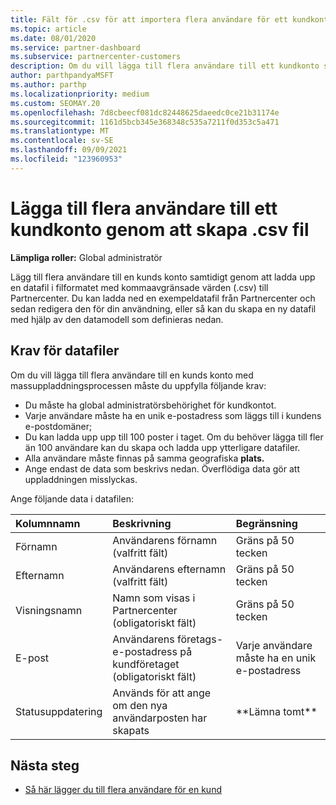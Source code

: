 ```yaml
---
title: Fält för .csv för att importera flera användare för ett kundkonto
ms.topic: article
ms.date: 08/01/2020
ms.service: partner-dashboard
ms.subservice: partnercenter-customers
description: Om du vill lägga till flera användare till ett kundkonto skapar du en fil med kommaavgränsade värden (.csv) med lämpliga fält.
author: parthpandyaMSFT
ms.author: parthp
ms.localizationpriority: medium
ms.custom: SEOMAY.20
ms.openlocfilehash: 7d8cbeecf081dc82448625daeedc0ce21b31174e
ms.sourcegitcommit: 1161d5bcb345e368348c535a7211f0d353c5a471
ms.translationtype: MT
ms.contentlocale: sv-SE
ms.lasthandoff: 09/09/2021
ms.locfileid: "123960953"
---
```

# <a name="add-multiple-users-to-a-customer-account-by-creating-a-csv-file"></a>Lägga till flera användare till ett kundkonto genom att skapa .csv fil

**Lämpliga roller:** Global administratör

Lägg till flera användare till en kunds konto samtidigt genom att ladda upp en datafil i filformatet med kommaavgränsade värden (.csv) till Partnercenter. Du kan ladda ned en exempeldatafil från Partnercenter och sedan redigera den för din användning, eller så kan du skapa en ny datafil med hjälp av den datamodell som definieras nedan.

## <a name="data-file-requirements"></a><a href="" id="creatingtheimportcsvfile"></a>Krav för datafiler

Om du vill lägga till flera användare till en kunds konto med massuppladdningsprocessen måste du uppfylla följande krav:

- Du måste ha global administratörsbehörighet för kundkontot.
- Varje användare måste ha en unik e-postadress som läggs till i kundens e-postdomäner;
- Du kan ladda upp upp till 100 poster i taget. Om du behöver lägga till fler än 100 användare kan du skapa och ladda upp ytterligare datafiler.
- Alla användare måste finnas på samma geografiska **plats.**
- Ange endast de data som beskrivs nedan. Överflödiga data gör att uppladdningen misslyckas.

Ange följande data i datafilen:

| **Kolumnnamn** | **Beskrivning**  | **Begränsning**  |
|:-------- |:------  |:----- |
| Förnamn  | Användarens förnamn (valfritt fält)  | Gräns på 50 tecken  |
| Efternamn  | Användarens efternamn (valfritt fält)  | Gräns på 50 tecken  |
| Visningsnamn    | Namn som visas i Partnercenter (obligatoriskt fält)                            | Gräns på 50 tecken                         |
| E-post   | Användarens företags-e-postadress på kundföretaget (obligatoriskt fält)           | Varje användare måste ha en unik e-postadress |
| Statusuppdatering   | Används för att ange om den nya användarposten har skapats | \*\*Lämna tomt\*\*                        |

## <a name="next-steps"></a>Nästa steg

- [Så här lägger du till flera användare för en kund](adding-multiple-users-to-a-customer-account.md)